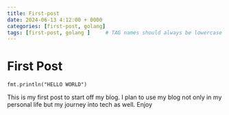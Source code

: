 ```yaml
---
title: First-post
date: 2024-06-13 4:12:00 + 0000
categories: [first-post, golang]
tags: [first-post, golang ]     # TAG names should always be lowercase
---
```


# First Post

```golang
fmt.println("HELLO WORLD")
```
 This is my first post to start off my blog. I plan to use my blog not only in my personal life but my journey into tech as well. Enjoy
